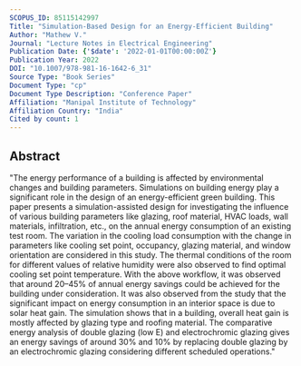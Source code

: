 ```yaml
---
SCOPUS_ID: 85115142997
Title: "Simulation-Based Design for an Energy-Efficient Building"
Author: "Mathew V."
Journal: "Lecture Notes in Electrical Engineering"
Publication Date: {'$date': '2022-01-01T00:00:00Z'}
Publication Year: 2022
DOI: "10.1007/978-981-16-1642-6_31"
Source Type: "Book Series"
Document Type: "cp"
Document Type Description: "Conference Paper"
Affiliation: "Manipal Institute of Technology"
Affiliation Country: "India"
Cited by count: 1
---
```


## Abstract
"The energy performance of a building is affected by environmental changes and building parameters. Simulations on building energy play a significant role in the design of an energy-efficient green building. This paper presents a simulation-assisted design for investigating the influence of various building parameters like glazing, roof material, HVAC loads, wall materials, infiltration, etc., on the annual energy consumption of an existing test room. The variation in the cooling load consumption with the change in parameters like cooling set point, occupancy, glazing material, and window orientation are considered in this study. The thermal conditions of the room for different values of relative humidity were also observed to find optimal cooling set point temperature. With the above workflow, it was observed that around 20–45% of annual energy savings could be achieved for the building under consideration. It was also observed from the study that the significant impact on energy consumption in an interior space is due to solar heat gain. The simulation shows that in a building, overall heat gain is mostly affected by glazing type and roofing material. The comparative energy analysis of double glazing (low E) and electrochromic glazing gives an energy savings of around 30% and 10% by replacing double glazing by an electrochromic glazing considering different scheduled operations."
